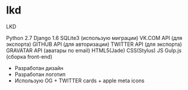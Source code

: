 # lkd
LKD

Python 2.7
Django 1.6
SQLite3 (использую миграции)
VK.COM API (для экспорта)
GITHUB API (для авторизации)
TWITTER API (для экспорта)
GRAVATAR API (аватары по email)
HTML5(Jade) 
CSS(Stylus)
JS
Gulp.js (сборка front-end)
+ Разработан дизайн
+ Разработан логотип
+ Использую OG + TWITTER cards + apple meta icons
